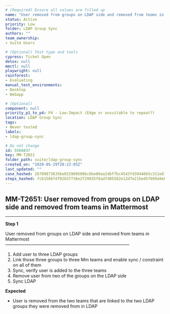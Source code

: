 ```yaml
---
# (Required) Ensure all values are filled up
name: "User removed from groups on LDAP side and removed from teams in Mattermost"
status: Active
priority: Low
folder: LDAP Group Sync
authors: ""
team_ownership: 
- Suite Users

# (Optional) Test type and tools
cypress: Ticket Open
detox: null
mmctl: null
playwright: null
rainforest: 
- Evaluating
manual_test_environments: 
- Desktop
- Webapp

# (Optional)
component: null
priority_p1_to_p4: P4 - Low-Impact (Edge or unsuitable to repeat?)
location: LDAP Group Sync
tags: 
- Never tested
labels: 
- ldap-group-sync

# Do not change
id: 5566837
key: MM-T2651
folder_path: suite/ldap-group-sync
created_on: "2020-05-29T20:22:05Z"
last_updated: ""
case_hashed: 267098736356e015909508bc6be00aa2dbffbc4543fd39446b5c311e672dce55022378b90cf0936e73e9695d0972bbd0
steps_hashed: fcb1566fdf02b37736e2f29835f6adfd05582e12d7e21bed5f699a9e6b3854edfa1346ff3112a0c7901b8eecd7261184
---
```


## MM-T2651: User removed from groups on LDAP side and removed from teams in Mattermost

---

**Step 1**

User removed from groups on LDAP side and removed from teams in Mattermost\
————————————————————————————

1. Add user to three LDAP groups
2. Link those three groups to three Mm teams and enable sync / constraint on all of them
3. Sync, verify user is added to the three teams
4. Remove user from two of the groups on the LDAP side
5. Sync LDAP

**Expected**

- User is removed from the two teams that are linked to the two LDAP groups they were removed from in LDAP
